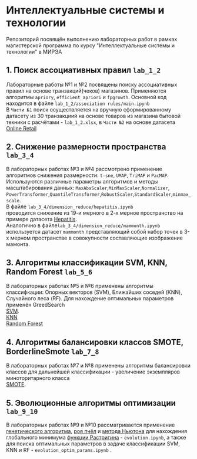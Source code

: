 # Интеллектуальные системы и технологии
Репозиторий посвящён выполнению лабораторных работ в рамках магистерской программа по курсу "Интеллектуальные системы и технологии" в МИРЭА
## 1. Поиск ассоциативных правил `lab_1_2`
Лабораторные работы №1 и №2 посвящены поиску ассоциативных правил на основе транзакций(чеков) магазинов.
Применяются алгоритмы `apriory`, `efficient_apriori` и `fpgrowth`.
Основной код находится в файле `lab_1_2/association rules/main.ipynb`<br>
В `Части №1` поиск осуществляется на вручную сформированному датасету из 30 транзакциий на основе товаров из магазина бытовой техники с расчётами - `lab_1_2.xlsx`,
в `Части №2` на основе датасета <a href="https://archive.ics.uci.edu/dataset/352/online+retail">Online Retail</a> 
## 2. Снижение размерности пространства `lab_3_4`
В лабораторных работах №3 и №4 рассмотрено применение алгоритмов снижения размерности: `t-sne`, `UMAP`, `TriMAP` и `PacMAP`.
Используются различные параметры алгоритмов и методы масштабирования данных: `MaxAbsScaler`,`MinMaxScaler`,`Normalizer`,
`PowerTransformer`,`QuantileTransformer`,`RobustScaler`,`StandardScaler`,`minmax_scale`.<br>
В файле `lab_3_4/dimension_reduce/hepatitis.ipynb`<br> проводится снижение из 19-и мерного в 2-х мерное пространство на 
примере датасета <a href="https://archive.ics.uci.edu/dataset/46/hepatitis">Hepatitis</a>.<br>
Аналогично в файле`lab_3_4/dimension_reduce/mammonth.ipynb` используется датасет `mammonth` представляющий собой набор точек в 3-х мерном пространстве
в совокупности составляющие изображение мамонта. 
## 3. Алгоритмы классификации SVM, KNN, Random Forest `lab_5_6`
В лабораторных работах №5 и №6 применены алгоритмы классифкации: Опорных векторов (SVM),
Ближайших соседей (KNN), Случайного леса (RF). Для нахождение оптимальных параметров применён GreedSearch<br>
<a href="https://scikit-learn.org/stable/modules/svm.html">SVM</a>.<br>
<a href="https://scikit-learn.org/stable/modules/generated/sklearn.neighbors.KNeighborsClassifier.html">KNN</a><br>
<a href="https://scikit-learn.org/stable/modules/generated/sklearn.ensemble.RandomForestClassifier.html">Random Forest</a><br>
## 4. Алгоритмы балансировки классов SMOTE, BorderlineSmote `lab_7_8`
В лабораторных работах №7 и №8 применены алгоритмы балансировки классов для дальнейшей классификации - увеличение экземпляров миноторитарного класса<br>
<a href="https://imbalanced-learn.org/stable/references/generated/imblearn.over_sampling.SMOTE.html">SMOTE</a>.<br>
## 5. Эволюционные алгоритмы оптимизации `lab_9_10`
В лабораторных работах №9 и №10 рассматривается применение  
<a href="https://pypi.org/project/geneticalgorithm/">генетического алгоритма</a>,
<a href="https://pypi.org/project/bees-algorithm/">роя пчёл</a> и
<a href="https://docs.scipy.org/doc/scipy/reference/generated/scipy.optimize.newton.html">метода Ньютона</a> для нахождения 
глобального минимума 
<a href="https://ru.wikipedia.org/wiki/Функция_Растригина">функции Растригина</a>  - `evolution.ipynb`, 
а также для поиска оптимальных параметров в задаче классификации SVM, KNN и RF - `evolution_optim_params.ipynb` .<br>
